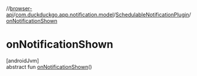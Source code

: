 //[browser-api](../../../index.md)/[com.duckduckgo.app.notification.model](../index.md)/[SchedulableNotificationPlugin](index.md)/[onNotificationShown](on-notification-shown.md)

# onNotificationShown

[androidJvm]\
abstract fun [onNotificationShown](on-notification-shown.md)()
